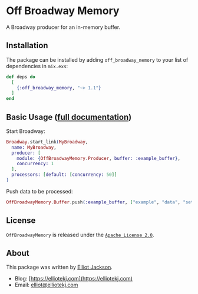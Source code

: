 # Off Broadway Memory

A Broadway producer for an in-memory buffer.

## Installation

The package can be installed by adding `off_broadway_memory` to your list of
dependencies in `mix.exs`:

```elixir
def deps do
  [
    {:off_broadway_memory, "~> 1.1"}
  ]
end
```

## Basic Usage ([full documentation](https://hexdocs.pm/off_broadway_memory))

Start Broadway:

```elixir
Broadway.start_link(MyBroadway,
  name: MyBroadway,
  producer: [
    module: {OffBroadwayMemory.Producer, buffer: :example_buffer},
    concurrency: 1
  ],
  processors: [default: [concurrency: 50]]
)
```

Push data to be processed:

```elixir
OffBroadwayMemory.Buffer.push(:example_buffer, ["example", "data", "set"])
```

## License

`OffBroadwayMemory` is released under the [`Apache License 2.0`](https://github.com/elliotekj/off_broadway_memory/blob/main/LICENSE).

## About

This package was written by [Elliot Jackson](https://elliotekj.com).

- Blog: [https://elliotekj.com](https://elliotekj.com)
- Email: elliot@elliotekj.com

